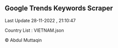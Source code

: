 

## Google Trends Keywords Scraper 
 
Last Update 28-11-2022 , 21:10:47

Country List :
VIETNAM.json



© Abdul Muttaqin 

